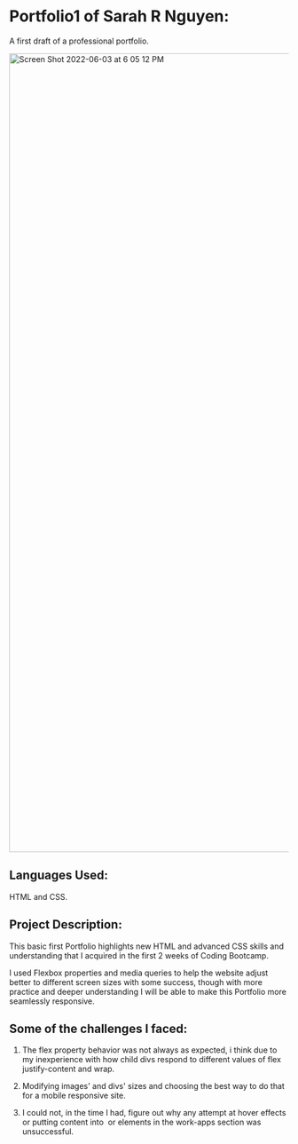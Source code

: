 # Portfolio1 of Sarah R Nguyen:
A first draft of a professional portfolio.

<img width="1440" alt="Screen Shot 2022-06-03 at 6 05 12 PM" src="https://user-images.githubusercontent.com/98048059/171965279-5fc5735c-1c8f-4e87-8309-c245ea923081.png">

## Languages Used:

HTML and CSS.

## Project Description:

This basic first Portfolio highlights new HTML and advanced CSS skills and understanding that I acquired in the first 2 weeks of Coding Bootcamp.

I used Flexbox properties and media queries to help the website adjust better to different screen sizes with some success, though with more practice and deeper understanding I will be able to make this Portfolio more seamlessly responsive.

## Some of the challenges I faced:

1) The flex property behavior was not always as expected, i think due to my inexperience with how child divs respond to different values of flex justify-content and wrap.

2) Modifying images' and divs' sizes and choosing the best way to do that for a mobile responsive site.

3) I could not, in the time I had, figure out why any attempt at hover effects or putting content into <img> or <a> elements in the work-apps section was unsuccessful.
